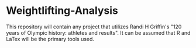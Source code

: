 # Weightlifting-Analysis

This repository will contain any project that utilizes Randi H Griffin's "120 years of Olympic history: athletes and results". It can be assumed that R and LaTex will be the primary tools used. 
